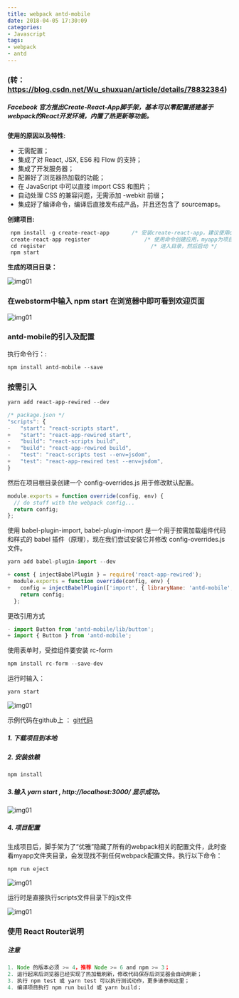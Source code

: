 ```yaml
---
title: webpack antd-mobile
date: 2018-04-05 17:30:09
categories:
- Javascript
tags:
- webpack 
- antd
---
```


### (转：https://blog.csdn.net/Wu_shuxuan/article/details/78832384)

##### Facebook 官方推出Create-React-App脚手架，基本可以零配置搭建基于webpack的React开发环境，内置了热更新等功能。

**使用的原因以及特性:**

 * 无需配置；
 * 集成了对 React, JSX, ES6 和 Flow 的支持；
 * 集成了开发服务器；
 * 配置好了浏览器热加载的功能；
 * 在 JavaScript 中可以直接 import CSS 和图片；
 * 自动处理 CSS 的兼容问题，无需添加 -webkit 前缀；
 * 集成好了编译命令，编译后直接发布成产品，并且还包含了 sourcemaps。

**创建项目:**

``` javascript
 npm install -g create-react-app       /* 安装create-react-app，建议使用cnpm */
 create-react-app register                 /* 使用命令创建应用，myapp为项目名称 */
 cd register                                 /* 进入目录，然后启动 */
 npm start
```
**生成的项目目录：**

![img01](/assets/images/article/antd_1.png)

### 在webstorm中输入 npm start 在浏览器中即可看到欢迎页面

![img01](/assets/images/article/antd_2.png)

### antd-mobile的引入及配置

执行命令行：:

``` javascript
npm install antd-mobile --save
```

### 按需引入

``` javascript
yarn add react-app-rewired --dev
```

``` javascript
/* package.json */
"scripts": {
-   "start": "react-scripts start",
+   "start": "react-app-rewired start",
-   "build": "react-scripts build",
+   "build": "react-app-rewired build",
-   "test": "react-scripts test --env=jsdom",
+   "test": "react-app-rewired test --env=jsdom",
}
```

然后在项目根目录创建一个 config-overrides.js 用于修改默认配置。

``` javascript
module.exports = function override(config, env) {
  // do stuff with the webpack config...
  return config;
};
```

使用 babel-plugin-import, babel-plugin-import 是一个用于按需加载组件代码和样式的 babel 插件（原理），现在我们尝试安装它并修改 config-overrides.js 文件。

``` javascript
yarn add babel-plugin-import --dev
```

``` javascript
+ const { injectBabelPlugin } = require('react-app-rewired');
  module.exports = function override(config, env) {
+   config = injectBabelPlugin(['import', { libraryName: 'antd-mobile', style: 'css' }], config);
    return config;
  };
```

更改引用方式

``` javascript
- import Button from 'antd-mobile/lib/button';
+ import { Button } from 'antd-mobile';
```

使用表单时，受控组件要安装 rc-form


``` javascript
npm install rc-form --save-dev
```

运行时输入：

``` javascript
yarn start
```

![img01](/assets/images/article/antd_3.png)

示例代码在github上 ：
[git代码](https://github.com/owlcity/ant-design-mobile-1)

##### 1. 下载项目到本地

##### 2. 安装依赖

``` javascript
npm install
```

##### 3.输入 yarn start , http://localhost:3000/ 显示成功。

![img01](/assets/images/article/antd_3.png)


##### 4. 项目配置

生成项目后，脚手架为了“优雅”隐藏了所有的webpack相关的配置文件，此时查看myapp文件夹目录，会发现找不到任何webpack配置文件。执行以下命令：

``` javascript
npm run eject
```

![img01](/assets/images/article/antd_5.png)

运行时是直接执行scripts文件目录下的js文件

![img01](/assets/images/article/antd_6.png)

### 使用 React Router说明

##### 注意

``` javascript
1. Node 的版本必须 >= 4，推荐 Node >= 6 and npm >= 3；
2. 运行起来后浏览器已经实现了热加载刷新，修改代码保存后浏览器会自动刷新；
3. 执行 npm test 或 yarn test 可以执行测试动作，更多请参阅这里；
4. 编译项目执行 npm run build 或 yarn build；
```